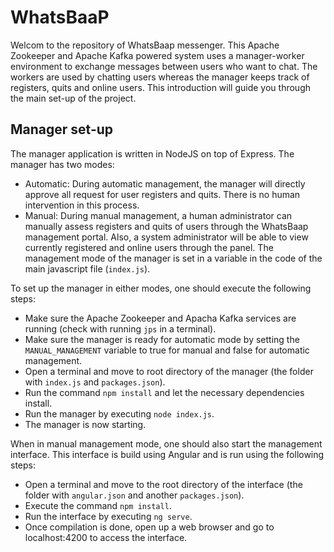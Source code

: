 # WhatsBaaP

Welcom to the repository of WhatsBaap messenger. This Apache Zookeeper and Apache Kafka powered system uses a manager-worker environment to exchange messages between users who want to chat. The workers are used by chatting users whereas the manager keeps track of registers, quits and online users. This introduction will guide you through the main set-up of the project.

## Manager set-up

The manager application is written in NodeJS on top of Express. The manager has two modes:
- Automatic: During automatic management, the manager will directly approve all request for user registers and quits. There is no human intervention in this process.
- Manual: During manual management, a human administrator can manually assess registers and quits of users through the WhatsBaap management portal. Also, a system administrator will be able to view currently registered and online users through the panel.
The management mode of the manager is set in a variable in the code of the main javascript file (`index.js`).

To set up the manager in either modes, one should execute the following steps:
- Make sure the Apache Zookeeper and Apacha Kafka services are running (check with running `jps` in a terminal). 
- Make sure the manager is ready for automatic mode by setting the `MANUAL_MANAGEMENT` variable to true for manual and false for automatic management.
- Open a terminal and move to root directory of the manager (the folder with `index.js` and `packages.json`).
- Run the command `npm install` and let the necessary dependencies install.
- Run the manager by executing `node index.js`.
- The manager is now starting.

When in manual management mode, one should also start the management interface. This interface is build using Angular and is run using the following steps:
- Open a terminal and move to the root directory of the interface (the folder with `angular.json` and another `packages.json`).
- Execute the command `npm install`.
- Run the interface by executing `ng serve`.
- Once compilation is done, open up a web browser and go to localhost:4200 to access the interface.
